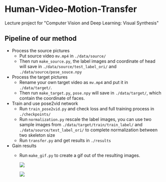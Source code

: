 # Human-Video-Motion-Transfer
Lecture project for "Computer Vision and Deep Learning: Visual Synthesis"

## Pipeline of our method
* Process the source pictures
  * Put source video `mv.mp4` in `./data/source/` 
  * Then run `make_source.py`, the label images and coordinate of head will save in `./data/source/test_label_ori/` and `./data/source/pose_souce.npy`
* Process the target pictures
  * Rename your own target video as `mv.mp4` and put it in `./data/target/`.
  * Then run `make_target.py`, `pose.npy` will save in `./data/target/`, which contain the coordinate of faces.
* Train and use pose2vid network
  * Run `train_pose2vid.py` and check loss and full training process in `./checkpoints/`
  * Run `normalization.py` rescale the label images, you can use two sample images from `./data/target/train/train_label/` and `./data/source/test_label_ori/` to complete normalization between two skeleton size
  * Run `transfer.py` and get results in `./results`
* Gain results
  * Run `make_gif.py` to create a gif out  of the resulting images.

    ![](result/output_zheyu.gif)

    ![](result/output_jinhe.gif)
